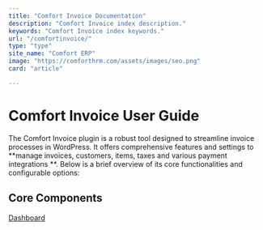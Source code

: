 ```yaml
---
title: "Comfort Invoice Documentation"
description: "Comfort Invoice index description."
keywords: "Comfort Invoice index keywords."
url: "/comfortinvoice/"
type: "type"
site_name: "Comfort ERP"
image: "https://comforthrm.com/assets/images/seo.png"
card: "article"

---
```


# Comfort Invoice User Guide

The Comfort Invoice plugin is a robust tool designed to streamline invoice processes in WordPress. It offers comprehensive features and settings to **manage invoices, customers, items, taxes and various payment integrations **. Below is a brief overview of its core functionalities and configurable options:

## Core Components ##
[Dashboard](./dashboard.md)
